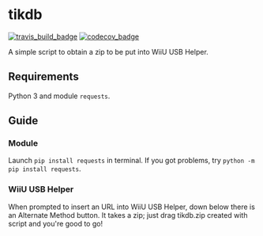 # tikdb
[![travis_build_badge]](https://travis-ci.com/Crissal1995/tikdb) [![codecov_badge]](https://codecov.io/gh/Crissal1995/tikdb)

A simple script to obtain a zip to be put into WiiU USB Helper.
## Requirements
Python 3 and module `requests`.
## Guide
### Module
Launch `pip install requests` in terminal. If you got problems, try `python -m pip install requests`.
### WiiU USB Helper
When prompted to insert an URL into WiiU USB Helper, down below there is an Alternate Method button.
It takes a zip; just drag tikdb.zip created with script and you're good to go!

[travis_build_badge]: https://travis-ci.com/Crissal1995/tikdb.svg?branch=master
[codecov_badge]: https://codecov.io/gh/Crissal1995/tikdb/branch/master/graph/badge.svg
